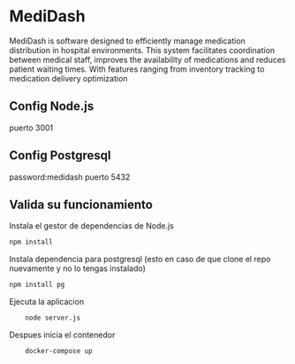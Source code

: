 # MediDash
MediDash is software designed to efficiently manage medication distribution in hospital environments. This system facilitates coordination between medical staff, improves the availability of medications and reduces patient waiting times. With features ranging from inventory tracking to medication delivery optimization

## Config Node.js
puerto 3001

## Config Postgresql
password:medidash
puerto 5432

## Valida su funcionamiento


Instala el gestor de dependencias de Node.js
```bash
npm install
```

Instala dependencia para postgresql (esto en caso de que clone el repo nuevamente y no lo tengas instalado)
```bash
npm install pg
```

Ejecuta la aplicacion 

``` bash
    node server.js
```

Despues inicia el contenedor

``` bash
    docker-compose up

```
